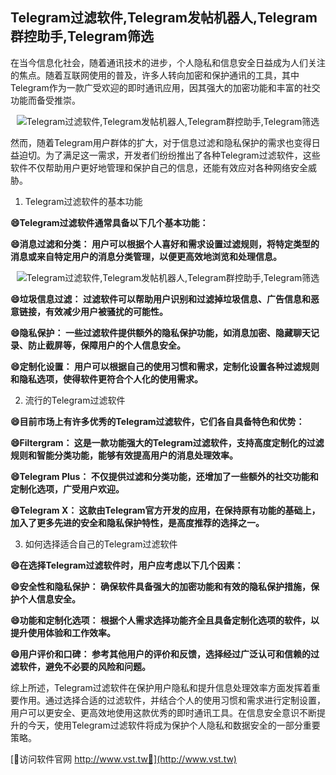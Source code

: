 ## **Telegram过滤软件,Telegram发帖机器人,Telegram群控助手,Telegram筛选**

在当今信息化社会，随着通讯技术的进步，个人隐私和信息安全日益成为人们关注的焦点。随着互联网使用的普及，许多人转向加密和保护通讯的工具，其中Telegram作为一款广受欢迎的即时通讯应用，因其强大的加密功能和丰富的社交功能而备受推崇。

 <center><img src="https://vst.tw/MP4/tuiguang/png/1.png" alt="Telegram过滤软件,Telegram发帖机器人,Telegram群控助手,Telegram筛选"></center>

然而，随着Telegram用户群体的扩大，对于信息过滤和隐私保护的需求也变得日益迫切。为了满足这一需求，开发者们纷纷推出了各种Telegram过滤软件，这些软件不仅帮助用户更好地管理和保护自己的信息，还能有效应对各种网络安全威胁。

1. Telegram过滤软件的基本功能

**😄Telegram过滤软件通常具备以下几个基本功能：**

**😄消息过滤和分类： 用户可以根据个人喜好和需求设置过滤规则，将特定类型的消息或来自特定用户的消息分类管理，以便更高效地浏览和处理信息。**

 <center><img src="https://vst.tw/MP4/tuiguang/png/3.png" alt="Telegram过滤软件,Telegram发帖机器人,Telegram群控助手,Telegram筛选"></center>

**😄垃圾信息过滤： 过滤软件可以帮助用户识别和过滤掉垃圾信息、广告信息和恶意链接，有效减少用户被骚扰的可能性。**

**😄隐私保护： 一些过滤软件提供额外的隐私保护功能，如消息加密、隐藏聊天记录、防止截屏等，保障用户的个人信息安全。**

**😄定制化设置： 用户可以根据自己的使用习惯和需求，定制化设置各种过滤规则和隐私选项，使得软件更符合个人化的使用需求。**

2. 流行的Telegram过滤软件

**😄目前市场上有许多优秀的Telegram过滤软件，它们各自具备特色和优势：**

**😄Filtergram： 这是一款功能强大的Telegram过滤软件，支持高度定制化的过滤规则和智能分类功能，能够有效提高用户的消息处理效率。**

**😄Telegram Plus： 不仅提供过滤和分类功能，还增加了一些额外的社交功能和定制化选项，广受用户欢迎。**

**😄Telegram X： 这款由Telegram官方开发的应用，在保持原有功能的基础上，加入了更多先进的安全和隐私保护特性，是高度推荐的选择之一。**

3. 如何选择适合自己的Telegram过滤软件

**😄在选择Telegram过滤软件时，用户应考虑以下几个因素：**

**😄安全性和隐私保护： 确保软件具备强大的加密功能和有效的隐私保护措施，保护个人信息安全。**

**😄功能和定制化选项： 根据个人需求选择功能齐全且具备定制化选项的软件，以提升使用体验和工作效率。**

**😄用户评价和口碑： 参考其他用户的评价和反馈，选择经过广泛认可和信赖的过滤软件，避免不必要的风险和问题。**

综上所述，Telegram过滤软件在保护用户隐私和提升信息处理效率方面发挥着重要作用。通过选择合适的过滤软件，并结合个人的使用习惯和需求进行定制设置，用户可以更安全、更高效地使用这款优秀的即时通讯工具。在信息安全意识不断提升的今天，使用Telegram过滤软件将成为保护个人隐私和数据安全的一部分重要策略。


[👻访问软件官网 http://www.vst.tw👻](http://www.vst.tw)
